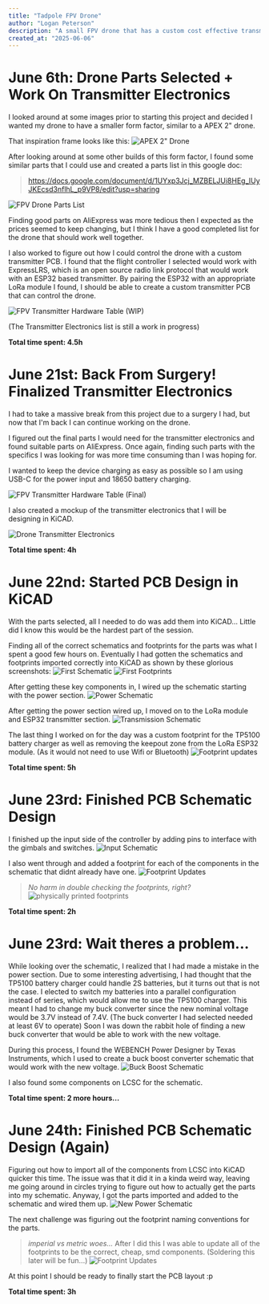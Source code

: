 ```yaml
---
title: "Tadpole FPV Drone"
author: "Logan Peterson"
description: "A small FPV drone that has a custom cost effective transmitter PCB."
created_at: "2025-06-06"
---
```


# June 6th: Drone Parts Selected + Work On Transmitter Electronics

I looked around at some images prior to starting this project and decided I wanted my drone to have a smaller form factor, similar to a APEX 2" drone.

That inspiration frame looks like this:
![APEX 2" Drone](./images/droneframeinspiration.png)

After looking around at some other builds of this form factor, I found some similar parts that I could use and created a parts list in this google doc:
> https://docs.google.com/document/d/1UYxp3Jcj_MZBELJUi8HEg_IUyJKEcsd3nflhL_p9VP8/edit?usp=sharing


![FPV Drone Parts List](./images/FPVDroneHardwareTable01.png)

Finding good parts on AliExpress was more tedious then I expected as the prices seemed to keep changing, but I think I have a good completed list for the drone that should work well together.

I also worked to figure out how I could control the drone with a custom transmitter PCB.
I found that the flight controller I selected would work with ExpressLRS, which is an open source radio link protocol that would work with an ESP32 based transmitter. By pairing the ESP32 with an appropriate LoRa module I found, I should be able to create a custom transmitter PCB that can control the drone.

![FPV Transmitter Hardware Table (WIP)](./images/FPVTransmitterHardwareTable01.png)


(The Transmitter Electronics list is still a work in progress)

**Total time spent: 4.5h**

# June 21st: Back From Surgery! Finalized Transmitter Electronics

I had to take a massive break from this project due to a surgery I had, but now that I'm back I can continue working on the drone.

I figured out the final parts I would need for the transmitter electronics and found suitable parts on AliExpress.
Once again, finding such parts with the specifics I was looking for was more time consuming than I was hoping for.

I wanted to keep the device charging as easy as possible so I am using USB-C for the power input and 18650 battery charging.

![FPV Transmitter Hardware Table (Final)](./images/FPVTransmitterHardwareTable02.png)

I also created a mockup of the transmitter electronics that I will be designing in KiCAD.

![Drone Transmitter Electronics](./images/DroneTransmitterElectronicsMockup.png)

**Total time spent: 4h**

# June 22nd: Started PCB Design in KiCAD

With the parts selected, all I needed to do was add them into KiCAD...
Little did I know this would be the hardest part of the session.

Finding all of the correct schematics and footprints for the parts was what I spent a good few hours on.
Eventually I had gotten the schematics and footprints imported correctly into KiCAD as shown by these glorious screenshots:
![First Schematic](./images/firstfootprints1.png)
![First Footprints](./images/firstfootprints.png)

After getting these key components in, I wired up the schematic starting with the power section.
![Power Schematic](./images/powerschematic.png)

After getting the power section wired up, I moved on to the LoRa module and ESP32 transmitter section.
![Transmission Schematic](./images/transmissionschematic.png)

The last thing I worked on for the day was a custom footprint for the TP5100 battery charger as well as removing the keepout zone from the LoRa ESP32 module. (As it would not need to use Wifi or Bluetooth)
![Footprint updates](./images/firstfootprints2.png)

**Total time spent: 5h**

# June 23rd: Finished PCB Schematic Design

I finished up the input side of the controller by adding pins to interface with the gimbals and switches.
![Input Schematic](./images/inputschematic.png)

I also went through and added a footprint for each of the components in the schematic that didnt already have one.
![Footprint Updates](./images/footprintupdates.png)

>*No harm in double checking the footprints, right?*
>![physically printed footprints](./images/physicallyprintedfootprints.jpg)

**Total time spent: 2h**

# June 23rd: Wait theres a problem...

While looking over the schematic, I realized that I had made a mistake in the power section.
Due to some interesting advertising, I had thought that the TP5100 battery charger could handle 2S batteries, but it turns out that is not the case.
I elected to switch my batteries into a parallel configuration instead of series, which would allow me to use the TP5100 charger.
This meant I had to change my buck converter since the new nominal voltage would be 3.7V instead of 7.4V. (The buck converter I had selected needed at least 6V to operate)
Soon I was down the rabbit hole of finding a new buck converter that would be able to work with the new voltage.

During this process, I found the WEBENCH Power Designer by Texas Instruments, which I used to create a buck boost converter schematic that would work with the new voltage.
![Buck Boost Schematic](./images/BuckBoostConverterSchematic.png)

I also found some components on LCSC for the schematic.

**Total time spent: 2 more hours...**

# June 24th: Finished PCB Schematic Design (Again)

Figuring out how to import all of the components from LCSC into KiCAD quicker this time. The issue was that it did it in a kinda weird way, leaving me going around in circles trying to figure out how to actually get the parts into my schematic.
Anyway, I got the parts imported and added to the schematic and wired them up.
![New Power Schematic](./images/newpowersection.png)

The next challenge was figuring out the footprint naming conventions for the parts. 
>*imperial vs metric woes...*
After I did this I was able to update all of the footprints to be the correct, cheap, smd components. (Soldering this later will be fun...)
![Footprint Updates](./images/allsmdcomponentsnow.png)

At this point I should be ready to finally start the PCB layout :p

**Total time spent: 3h**
